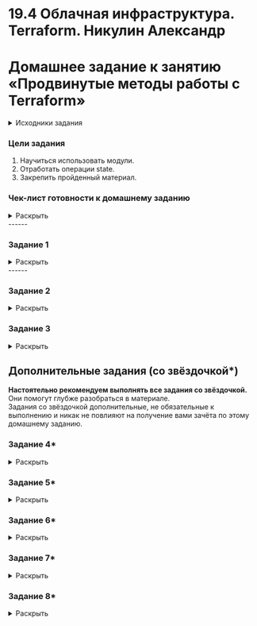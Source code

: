 # 19.4 Облачная инфраструктура. Terraform.  Никулин Александр
# Домашнее задание к занятию «Продвинутые методы работы с Terraform»

<details>
  <summary>Исходники задания</summary>

  # hw-04
  https://github.com/netology-code/ter-homeworks/blob/main/04/hw-04.md
</details>

### Цели задания

1. Научиться использовать модули.
2. Отработать операции state.
3. Закрепить пройденный материал.


### Чек-лист готовности к домашнему заданию
<details>
  <summary>Раскрыть</summary>

  1. Зарегистрирован аккаунт в Yandex Cloud. Использован промокод на грант.
  2. Установлен инструмент Yandex CLI.
  3. Исходный код для выполнения задания расположен в директории [**04/src**](https://github.com/netology-code/ter-homeworks/tree/main/04/src).
  4. Любые ВМ, использованные при выполнении задания, должны быть прерываемыми, для экономии средств.

</details>
------

### Задание 1
<details>
  <summary>Раскрыть</summary>

  1. Возьмите из [демонстрации к лекции готовый код](https://github.com/netology-code/ter-homeworks/tree/main/04/demonstration1) для создания с помощью двух вызовов remote-модуля -> двух ВМ, относящихся к разным проектам(marketing и analytics) используйте labels для обозначения принадлежности.  В файле cloud-init.yml необходимо использовать переменную для ssh-ключа вместо хардкода. Передайте ssh-ключ в функцию template_file в блоке vars ={} .
  Воспользуйтесь [**примером**](https://grantorchard.com/dynamic-cloudinit-content-with-terraform-file-templates/). Обратите внимание, что ssh-authorized-keys принимает в себя список, а не строку.
  3. Добавьте в файл cloud-init.yml установку nginx.
  4. Предоставьте скриншот подключения к консоли и вывод команды ```sudo nginx -t```, скриншот консоли ВМ yandex cloud с их метками. Откройте terraform console и предоставьте скриншот содержимого модуля. Пример: > module.marketing_vm

  > ![image](https://github.com/user-attachments/assets/8b69a211-c93b-403f-9916-4f71a91c8740)
  > ![image](https://github.com/user-attachments/assets/5916a996-5dcc-4b06-9a02-99ee07772932)
  > ![image](https://github.com/user-attachments/assets/fec3d5d7-0c35-4d30-b7d1-0f544505d7aa)
  > ![image](https://github.com/user-attachments/assets/089af575-e404-4632-b02f-076d753122ed)

</details>
------

### Задание 2
<details>
  <summary>Раскрыть</summary>

  1. Напишите локальный модуль vpc, который будет создавать 2 ресурса: **одну** сеть и **одну** подсеть в зоне, объявленной при вызове модуля, например: ```ru-central1-a```.
     > ![image](https://github.com/user-attachments/assets/d6052cfc-9e0a-4270-af25-d591e2031669) \
     > ![image](https://github.com/user-attachments/assets/3e325017-8dfa-4ed5-a311-5a6deae1e3ca)

  2. Вы должны передать в модуль переменные с названием сети, zone и v4_cidr_blocks.
     > ![image](https://github.com/user-attachments/assets/2b4d7936-2e5e-4e03-acff-b88c2929d1e4)

  3. Модуль должен возвращать в root module с помощью output информацию о yandex_vpc_subnet. Пришлите скриншот информации из terraform console о своем модуле. Пример: > module.vpc_dev
     > ![image](https://github.com/user-attachments/assets/4ffdfd6b-0cf0-4904-8bb4-27f526c81c44) \
     > ![image](https://github.com/user-attachments/assets/69af52cb-6d27-474c-bd12-91b324a70d51)

  4. Замените ресурсы yandex_vpc_network и yandex_vpc_subnet созданным модулем. Не забудьте передать необходимые параметры сети из модуля vpc в модуль с виртуальной машиной.
     > ![image](https://github.com/user-attachments/assets/a0ecd140-b8a8-48f5-a412-6a7806b246ec) \
     > ![image](https://github.com/user-attachments/assets/bdf480e0-d9e4-4c54-afec-d75de48415a3) \
     > ![image](https://github.com/user-attachments/assets/95b188ec-43c0-417d-bfac-c7208ae1d5ad) \
     > ![image](https://github.com/user-attachments/assets/b33ba161-bcf6-4dae-b6d9-f64f595273a1) 

  5. Сгенерируйте документацию к модулю с помощью terraform-docs.
     > [пример](https://github.com/ADNikulin/hw-04/blob/solution-2/requiremets.md)

</details>

### Задание 3
<details>
  <summary>Раскрыть</summary>

  1. Выведите список ресурсов в стейте.
  2. Полностью удалите из стейта модуль vpc.
  3. Полностью удалите из стейта модуль vm.
  4. Импортируйте всё обратно. Проверьте terraform plan. Значимых(!!) изменений быть не должно.
  Приложите список выполненных команд и скриншоты процессы.

</details>

## Дополнительные задания (со звёздочкой*)

**Настоятельно рекомендуем выполнять все задания со звёздочкой.**   Они помогут глубже разобраться в материале.   
Задания со звёздочкой дополнительные, не обязательные к выполнению и никак не повлияют на получение вами зачёта по этому домашнему заданию. 


### Задание 4*
<details>
  <summary>Раскрыть</summary>

  1. Измените модуль vpc так, чтобы он мог создать подсети во всех зонах доступности, переданных в переменной типа list(object) при вызове модуля.  
    
  Пример вызова
  ```
  module "vpc_prod" {
    source       = "./vpc"
    env_name     = "production"
    subnets = [
      { zone = "ru-central1-a", cidr = "10.0.1.0/24" },
      { zone = "ru-central1-b", cidr = "10.0.2.0/24" },
      { zone = "ru-central1-c", cidr = "10.0.3.0/24" },
    ]
  }

  module "vpc_dev" {
    source       = "./vpc"
    env_name     = "develop"
    subnets = [
      { zone = "ru-central1-a", cidr = "10.0.1.0/24" },
    ]
  }
  ```

  Предоставьте код, план выполнения, результат из консоли YC.

</details>

### Задание 5*
<details>
  <summary>Раскрыть</summary>

  1. Напишите модуль для создания кластера managed БД Mysql в Yandex Cloud с одним или несколькими(2 по умолчанию) хостами в зависимости от переменной HA=true или HA=false. Используйте ресурс yandex_mdb_mysql_cluster: передайте имя кластера и id сети.
  2. Напишите модуль для создания базы данных и пользователя в уже существующем кластере managed БД Mysql. Используйте ресурсы yandex_mdb_mysql_database и yandex_mdb_mysql_user: передайте имя базы данных, имя пользователя и id кластера при вызове модуля.
  3. Используя оба модуля, создайте кластер example из одного хоста, а затем добавьте в него БД test и пользователя app. Затем измените переменную и превратите сингл хост в кластер из 2-х серверов.
  4. Предоставьте план выполнения и по возможности результат. Сразу же удаляйте созданные ресурсы, так как кластер может стоить очень дорого. Используйте минимальную конфигурацию.

</details>

### Задание 6*
<details>
  <summary>Раскрыть</summary>

  1. Используя готовый yandex cloud terraform module и пример его вызова(examples/simple-bucket): https://github.com/terraform-yc-modules/terraform-yc-s3 .
  Создайте и не удаляйте для себя s3 бакет размером 1 ГБ(это бесплатно), он пригодится вам в ДЗ к 5 лекции.
</details>

### Задание 7*
<details>
  <summary>Раскрыть</summary>

  1. Разверните у себя локально vault, используя docker-compose.yml в проекте.
  2. Для входа в web-интерфейс и авторизации terraform в vault используйте токен "education".
  3. Создайте новый секрет по пути http://127.0.0.1:8200/ui/vault/secrets/secret/create
     Path: example  
     secret data key: test 
     secret data value: congrats!  
  4. Считайте этот секрет с помощью terraform и выведите его в output по примеру:
     ```
     provider "vault" {
      address = "http://<IP_ADDRESS>:<PORT_NUMBER>"
      skip_tls_verify = true
      token = "education"
     }

     data "vault_generic_secret" "vault_example"{
      path = "secret/example"
     }

     output "vault_example" {
      value = "${nonsensitive(data.vault_generic_secret.vault_example.data)}"
     } 

     Можно обратиться не к словарю, а конкретному ключу:
     terraform console: >nonsensitive(data.vault_generic_secret.vault_example.data.<имя ключа в секрете>)
     ```
5. Попробуйте самостоятельно разобраться в документации и записать новый секрет в vault с помощью terraform. 
</details>

### Задание 8*
<details>
  <summary>Раскрыть</summary>

  Попробуйте самостоятельно разобраться в документаци и с помощью terraform remote state разделить root модуль на два отдельных root-модуля: создание VPC , создание ВМ . 
</details>
